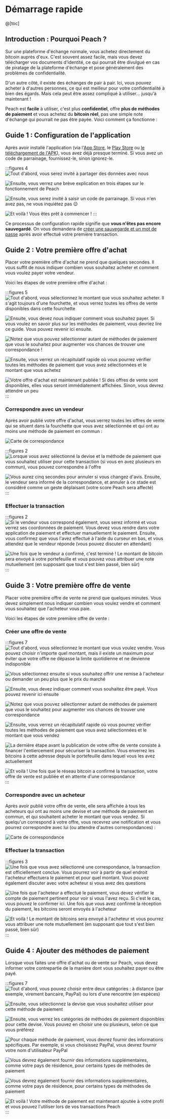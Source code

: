 # Démarrage rapide

@[toc]

## Introduction : Pourquoi Peach ?

Sur une plateforme d'échange normale, vous achetez directement du bitcoin auprès d'eux. C'est souvent assez facile, mais vous devez télécharger vos documents d'identité, ce qui pourrait être divulgué en cas de piratage de la plateforme d'échange et pose généralement des problèmes de confidentialité.

D'un autre côté, il existe des échanges de pair à pair. Ici, vous pouvez acheter à d'autres personnes, ce qui est meilleur pour votre confidentialité à bien des égards. Mais cela peut être assez compliqué à utiliser... jusqu'à maintenant !

Peach est **facile** à utiliser, c'est plus **confidentiel**, offre **plus de méthodes de paiement** et vous achetez du **bitcoin réel**, pas une simple note d'échange qui pourrait ne pas être payée. Voici comment ça fonctionne :

## Guide 1 : Configuration de l'application

Après avoir installé l'application (via l'[App Store]($iosUrl$), le [Play Store]($androidUrl$) ou [le téléchargement de l'APK](/apk/)), vous avez déjà presque terminé.
Si vous avez un code de parrainage, fournissez-le, sinon ignorez-le.

:::figures 4
![Tout d'abord, vous serez invité à partager des données avec nous](/img/faq/quickstart/onboarding/usage-data.png)

![Ensuite, vous verrez une brève explication en trois étapes sur le fonctionnement de Peach](/img/faq/quickstart/onboarding/1.png)

![Ensuite, vous serez invité à saisir un code de parrainage. Si vous n'en avez pas, ne vous inquiétez pas 😉](/img/faq/quickstart/onboarding/new.png)

![Et voilà ! Vous êtes prêt à commencer !](/img/faq/quickstart/onboarding/created.png)
:::

Ce processus de configuration rapide signifie que **vous n'êtes pas encore sauvegardé**. On vous demandera de [créer une sauvegarde et un mot de passe](/faq/account/#how-should-i-store-my-backup) après avoir effectué votre première transaction.

## Guide 2 : Votre première offre d'achat

Placer votre première offre d'achat ne prend que quelques secondes. Il vous suffit de nous indiquer combien vous souhaitez acheter et comment vous voulez payer votre vendeur.

Voici les étapes de votre première offre d'achat :

:::figures 5
![Tout d'abord, vous sélectionnez le montant que vous souhaitez acheter. Il s'agit toujours d'une fourchette, et vous verrez toutes les offres de vente disponibles dans cette fourchette](/img/faq/quickstart/buy/BuyStep1.png)

![Ensuite, vous devez nous indiquer comment vous souhaitez payer. Si vous voulez en savoir plus sur les méthodes de paiement, vous devriez [lire ce guide](#guide-4-adding-payment-methods). Vous pouvez revenir ici ensuite.](/img/faq/quickstart/buy/BuyStep2.png)

![Notez que vous pouvez sélectionner autant de méthodes de paiement que vous le souhaitez pour augmenter vos chances de trouver une correspondance !](/img/faq/quickstart/buy/BuyStep3.png)

![Ensuite, vous verrez un récapitulatif rapide où vous pourrez vérifier toutes les méthodes de paiement que vous avez sélectionnées et le montant que vous achetez](/img/faq/quickstart/buy/BuyStep4.png)

![Votre offre d'achat est maintenant publiée ! Si des offres de vente sont disponibles, elles vous seront immédiatement affichées. Sinon, vous devrez attendre un peu](/img/faq/quickstart/buy/BuyStep5.png)
:::

### Correspondre avec un vendeur

Après avoir publié votre offre d'achat, vous verrez toutes les offres de vente qui se situent dans la fourchette que vous avez sélectionnée et qui ont au moins une méthode de paiement en commun :

![Carte de correspondance](/img/faq/quickstart/buy/MatchCardExplainer.png)

:::figures 2
![Lorsque vous avez sélectionné la devise et la méthode de paiement que vous souhaitez utiliser pour cette transaction (si vous en avez plusieurs en commun), vous pouvez correspondre à l'offre](/img/faq/quickstart/buy/BuyStep6.png)

![Vous aurez cinq secondes pour annuler si vous changez d'avis. Ensuite, le vendeur sera informé de la correspondance, et annuler à ce stade est considéré comme un geste déplaisant (votre score Peach sera affecté)](/img/faq/quickstart/buy/BuyStep7.png)
:::

### Effectuer la transaction

:::figures 2
![Si le vendeur vous correspond également, vous serez informé et vous verrez ses coordonnées de paiement. Vous devez vous rendre dans votre application de paiement et effectuer manuellement le paiement. Ensuite, vous confirmez que vous l'avez effectué à l'aide du curseur en bas, et vous attendez que le vendeur réponde (vous pouvez discuter en attendant)](/img/faq/quickstart/buy/BuyStep8.png)

![Une fois que le vendeur a confirmé, c'est terminé ! Le montant de bitcoin sera envoyé à votre portefeuille et vous pouvez vous attribuer une note mutuellement (en supposant que tout s'est bien passé, bien sûr)](/img/faq/quickstart/buy/BuyStep9.png)
:::

## Guide 3 : Votre première offre de vente

Placer votre première offre de vente ne prend que quelques minutes. Vous devez simplement nous indiquer combien vous voulez vendre et comment vous souhaitez que l'acheteur vous paie.

Voici les étapes de votre première offre de vente :

### Créer une offre de vente

:::figures 7
![Tout d'abord, vous sélectionnez le montant que vous voulez vendre. Vous pouvez choisir n'importe quel montant, mais il existe un maximum pour éviter que votre offre ne dépasse la limite quotidienne et ne devienne indisponible](/img/faq/quickstart/sell/SellStep01.png)

![Vous sélectionnez ensuite si vous souhaitez offrir une remise à l'acheteur ou demander un peu plus que le prix du marché](/img/faq/quickstart/sell/SellStep02.png)

![Ensuite, vous devez indiquer comment vous souhaitez être payé. Vous pouvez revenir ici ensuite](/img/faq/quickstart/sell/SellStep03.png)

![Notez que vous pouvez sélectionner autant de méthodes de paiement que vous le souhaitez pour augmenter vos chances de trouver une correspondance](/img/faq/quickstart/sell/SellStep04.png)

![Ensuite, vous verrez un récapitulatif rapide où vous pourrez vérifier toutes les méthodes de paiement que vous avez sélectionnées et le montant que vous vendez](/img/faq/quickstart/sell/SellStep05.png)

![La dernière étape avant la publication de votre offre de vente consiste à financer l'entiercement pour sécuriser la transaction. Vous enverrez les bitcoins à cette adresse depuis le portefeuille dans lequel vous les avez actuellement](/img/faq/quickstart/sell/SellStep06.png)

![Et voilà ! Une fois que le réseau bitcoin a confirmé la transaction, votre offre de vente est publiée et en attente d'une correspondance](/img/faq/quickstart/sell/SellStep07.png)
:::

### Correspondre avec un acheteur

Après avoir publié votre offre de vente, elle sera affichée à tous les acheteurs qui ont au moins une devise et une méthode de paiement en commun, et qui souhaitent acheter le montant que vous vendez. Si quelqu'un correspond à votre offre, vous recevrez une notification et vous pourrez correspondre avec lui (ou attendre d'autres correspondances) :

![Carte de correspondance](/img/faq/quickstart/sell/MatchCardExplainer.png)

### Effectuer la transaction

:::figures 3
![Une fois que vous avez sélectionné une correspondance, la transaction est officiellement conclue. Vous pourrez voir à partir de quel endroit l'acheteur effectuera le paiement et pour quel montant. Vous pouvez également discuter avec votre acheteur si vous avez des questions](/img/faq/quickstart/sell/SellStep08.png)

![Une fois que l'acheteur a effectué le paiement, vous devez vérifier le compte de paiement pertinent pour voir si vous l'avez reçu. Si c'est le cas, vous pouvez le confirmer ici. Une fois que vous avez confirmé la réception du paiement, les bitcoins seront envoyés à l'acheteur](/img/faq/quickstart/sell/SellStep09.png)

![Et voilà ! Le montant de bitcoins sera envoyé à l'acheteur et vous pourrez vous attribuer une note mutuellement (en supposant que tout s'est bien passé, bien sûr)](/img/faq/quickstart/sell/SellStep10.png)
:::

## Guide 4 : Ajouter des méthodes de paiement

Lorsque vous faites une offre d'achat ou de vente sur Peach, vous devez informer votre contrepartie de la manière dont vous souhaitez payer ou être payé.

:::figures 7
![Tout d'abord, vous pouvez choisir entre deux catégories : **à distance** (par exemple, virement bancaire, PayPal) ou lors d'une **rencontre** (en espèces)](/img/faq/quickstart/add-payment-method/AddPM01.png)

![Ensuite, vous sélectionnez la devise que vous souhaitez utiliser pour cette méthode de paiement](/img/faq/quickstart/add-payment-method/AddPM02.png)

![Ensuite, vous verrez les catégories de méthodes de paiement disponibles pour cette devise. Vous pouvez en choisir une ou plusieurs, selon ce que vous préférez](/img/faq/quickstart/add-payment-method/AddPM03.png)

![Pour chaque méthode de paiement, vous devrez fournir des informations spécifiques. Par exemple, si vous choisissez PayPal, vous devrez fournir votre nom d'utilisateur PayPal](/img/faq/quickstart/add-payment-method/AddPM04.png)

![Vous devrez également fournir des informations supplémentaires, comme votre pays de résidence, pour certains types de méthodes de paiement](/img/faq/quickstart/add-payment-method/AddPM05.png)

![Vous devrez également fournir des informations supplémentaires, comme votre pays de résidence, pour certains types de méthodes de paiement](/img/faq/quickstart/add-payment-method/AddPM06.png)

![Et voilà ! Votre méthode de paiement est maintenant ajoutée à votre profil et vous pouvez l'utiliser lors de vos transactions Peach](/img/faq/quickstart/add-payment-method/AddPM07.png)
:::
